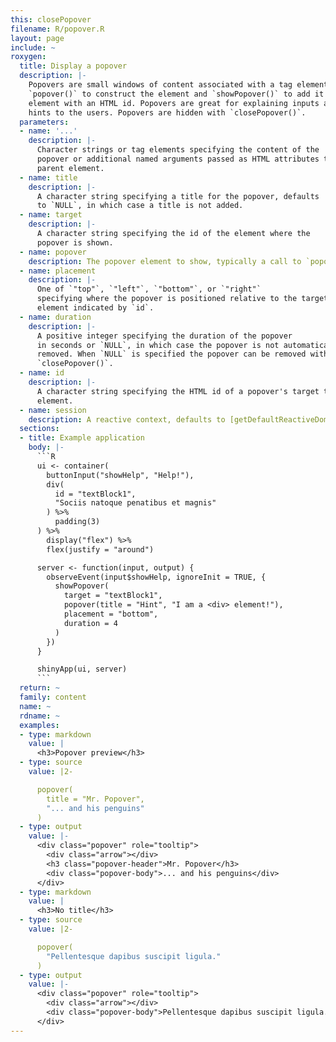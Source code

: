 ```yaml
---
this: closePopover
filename: R/popover.R
layout: page
include: ~
roxygen:
  title: Display a popover
  description: |-
    Popovers are small windows of content associated with a tag element. Use
    `popover()` to construct the element and `showPopover()` to add it to any tag
    element with an HTML id. Popovers are great for explaining inputs and giving
    hints to the users. Popovers are hidden with `closePopover()`.
  parameters:
  - name: '...'
    description: |-
      Character strings or tag elements specifying the content of the
      popover or additional named arguments passed as HTML attributes to the
      parent element.
  - name: title
    description: |-
      A character string specifying a title for the popover, defaults
      to `NULL`, in which case a title is not added.
  - name: target
    description: |-
      A character string specifying the id of the element where the
      popover is shown.
  - name: popover
    description: The popover element to show, typically a call to `popover()`.
  - name: placement
    description: |-
      One of `"top"`, `"left"`, `"bottom"`, or `"right"`
      specifying where the popover is positioned relative to the target tag
      element indicated by `id`.
  - name: duration
    description: |-
      A positive integer specifying the duration of the popover
      in seconds or `NULL`, in which case the popover is not automatically
      removed. When `NULL` is specified the popover can be removed with
      `closePopover()`.
  - name: id
    description: |-
      A character string specifying the HTML id of a popover's target tag
      element.
  - name: session
    description: A reactive context, defaults to [getDefaultReactiveDomain()](/yonder/0.0.5/getDefaultReactiveDomain.html).
  sections:
  - title: Example application
    body: |-
      ```R
      ui <- container(
        buttonInput("showHelp", "Help!"),
        div(
          id = "textBlock1",
          "Sociis natoque penatibus et magnis"
        ) %>%
          padding(3)
      ) %>%
        display("flex") %>%
        flex(justify = "around")

      server <- function(input, output) {
        observeEvent(input$showHelp, ignoreInit = TRUE, {
          showPopover(
            target = "textBlock1",
            popover(title = "Hint", "I am a <div> element!"),
            placement = "bottom",
            duration = 4
          )
        })
      }

      shinyApp(ui, server)
      ```
  return: ~
  family: content
  name: ~
  rdname: ~
  examples:
  - type: markdown
    value: |
      <h3>Popover preview</h3>
  - type: source
    value: |2-

      popover(
        title = "Mr. Popover",
        "... and his penguins"
      )
  - type: output
    value: |-
      <div class="popover" role="tooltip">
        <div class="arrow"></div>
        <h3 class="popover-header">Mr. Popover</h3>
        <div class="popover-body">... and his penguins</div>
      </div>
  - type: markdown
    value: |
      <h3>No title</h3>
  - type: source
    value: |2-

      popover(
        "Pellentesque dapibus suscipit ligula."
      )
  - type: output
    value: |-
      <div class="popover" role="tooltip">
        <div class="arrow"></div>
        <div class="popover-body">Pellentesque dapibus suscipit ligula.</div>
      </div>
---
```

